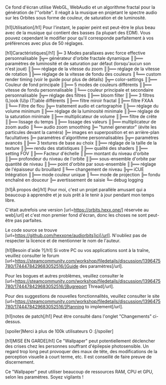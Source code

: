 Ce fond d'écran utilise WebGL, WebAudio et un algorithme fractal pour la génération de l'"orbite". Il réagit à la musique en projetant le spectre audio sur les Orbites sous forme de couleur, de saturation et de luminosité.

[h1]Utilisation[/h1]
Pour l'instant, le papier peint est peut-être le plus beau avec de la musique qui contient des basses (la plupart des EDM).
Vous pouvez cependant le modifier pour qu'il corresponde parfaitement à vos préférences avec plus de 50 réglages.

[h1]Caractéristiques[/h1]
╠═ 3 Modes parallaxes avec force effective personnalisable
╠╦═ générateur d'orbite fractale dynamique
║╠══ paramètres de luminosité et de saturation par défaut (lorsqu'aucun son n'est joué)
║╠══ réglage de la vitesse du zoom
║╠══ réglage de la vitesse de rotation
║╠══ réglage de la vitesse de fondu des couleurs
║╚══ custom render timing (voir le guide pour plus de détails)
╠╦═ color-settings
║╠══ Couleur de fond principale
║╠══ 5 modes de couleurs différents
║╠══ vitesse de fondu personnalisable
║╚══ couleur principale et secondaire personnalisable
╠╦═ réglage des filtres
║╠══ bloom filter
║╠══ 3 filtres (L)ook (U)p (T)able différents
║╠══ filtre miroir fractal
║╠══ filtre FXAA
║╚══ Filtre de flou
╠╦═ traitement audio et cartographie
║╠══ réglage du volume minimum
║╠══ réglage de la luminosité minimale
║╠══ réglage de la saturation minimale
║╠══ multiplicateur de volume
║╠══ filtre de crête
║╠══ lissage du temps
║╠══ lissage des valeurs
║╠══ multiplicateur de zoom audio
║╚══ audio zoom smoothing
╠═ "tunnel generator" (évite les particules devant la caméra)
╠═ images en superposition et en arrière-plan facultatives
╠═ paramètres d'algorithme personnalisables
╠╦═ paramètres avancés
║╠══ 3 textures de base au choix
║╠══ réglage de la taille de la texture
║╠══ rendu des statistiques
║╠══ qualité des shaders
║╠══ setting FOV
║╠══ Facteur d'échelle
║╠══ montant du niveau d'orbite
║╠══ profondeur du niveau de l'orbite
║╠══ sous-ensemble d'orbite par quantité de niveau
║╠══ point d'orbite par sous-ensemble
║╠══ réglage de l'épaisseur du brouillard
║╚══ changement de niveau
╠╦═ iCUE Intégration
║╠══ mode couleur unique
║╚══ mode de projection
╠═ fondu enchaîné en douceur
╠═ avertissement de saisie
╚═ debug logging

[h1]À propos de[/h1]
Pour moi, c'est un projet parallèle amusant qui a beaucoup à apprendre et je suis prêt à le tenir à jour pendant mon temps libre. 

C'était autrefois une version [url=https://orbits.hexx.one/] réservée au web[/url] et c'est mon premier fond d'écran, donc les choses ne sont peut-être pas parfaites.

Le code source se trouve [url=https://github.com/hexxone/audiorbits]ici[/url]. N'oubliez pas de respecter la licence et de mentionner le nom de l'auteur.


[h1]Besoin d'aide ?[/h1]
Si votre PC ou vos applications sont à la traîne, veuillez consulter le forum [url=https://steamcommunity.com/workshop/filedetails/discussion/1396475780/1744478429683052516/]Guide des paramètres[/url].

Pour les bogues et autres problèmes, veuillez consulter le [url=https://steamcommunity.com/workshop/filedetails/discussion/1396475780/1744478429683052516/]Bugreport Thread[/url].

Pour des suggestions de nouvelles fonctionnalités, veuillez consulter le site [url=https://steamcommunity.com/workshop/filedetails/discussion/1396475780/1744478429683052516/]Planning to implement[/url].


[h1]notes de patch[/h1]
Peut être consulté dans l'onglet "Changements" ci-dessus.


[spoiler]Merci à plus de 100k utilisateurs O :[/spoiler]


[h1]MISE EN GARDE[/h1]
Ce "Wallpaper" peut potentiellement déclencher des crises chez les personnes souffrant d'épilepsie photosensible.
Un regard trop long peut provoquer des maux de tête, des modifications de la perception visuelle à court terme, etc.
Il est conseillé de faire preuve de discernement.

Ce "Wallpaper" peut utiliser beaucoup de ressources RAM, CPU et GPU, selon les paramètres.
Soyez vigilants !